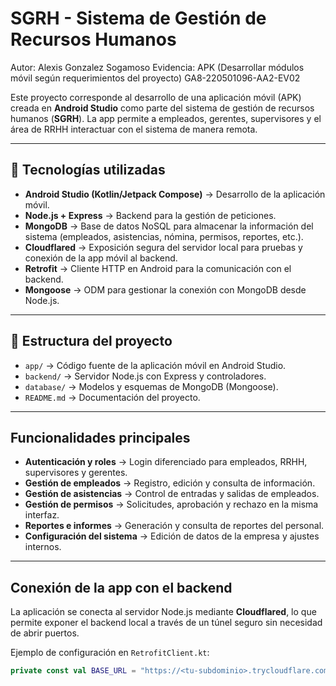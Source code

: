 # SGRH - Sistema de Gestión de Recursos Humanos

Autor: Alexis Gonzalez Sogamoso
Evidencia: APK (Desarrollar módulos móvil según requerimientos del proyecto) GA8-220501096-AA2-EV02

Este proyecto corresponde al desarrollo de una aplicación móvil (APK) creada en 
**Android Studio** como parte del sistema de gestión de recursos humanos (**SGRH**). 
La app permite a empleados, gerentes, supervisores y el área de RRHH interactuar con el sistema de manera remota.

---

## 🚀 Tecnologías utilizadas

- **Android Studio (Kotlin/Jetpack Compose)** → Desarrollo de la aplicación móvil.
- **Node.js + Express** → Backend para la gestión de peticiones.
- **MongoDB** → Base de datos NoSQL para almacenar la información del sistema (empleados, asistencias, nómina, permisos, reportes, etc.).
- **Cloudflared** → Exposición segura del servidor local para pruebas y conexión de la app móvil al backend.
- **Retrofit** → Cliente HTTP en Android para la comunicación con el backend.
- **Mongoose** → ODM para gestionar la conexión con MongoDB desde Node.js.

---

## 📂 Estructura del proyecto

- `app/` → Código fuente de la aplicación móvil en Android Studio.
- `backend/` → Servidor Node.js con Express y controladores.
- `database/` → Modelos y esquemas de MongoDB (Mongoose).
- `README.md` → Documentación del proyecto.

---

## Funcionalidades principales

- **Autenticación y roles** → Login diferenciado para empleados, RRHH, supervisores y gerentes.  
- **Gestión de empleados** → Registro, edición y consulta de información.  
- **Gestión de asistencias** → Control de entradas y salidas de empleados.  
- **Gestión de permisos** → Solicitudes, aprobación y rechazo en la misma interfaz.  
- **Reportes e informes** → Generación y consulta de reportes del personal.  
- **Configuración del sistema** → Edición de datos de la empresa y ajustes internos.  

---

## Conexión de la app con el backend

La aplicación se conecta al servidor Node.js mediante **Cloudflared**, 
lo que permite exponer el backend local a través de un túnel seguro sin necesidad de abrir puertos.

Ejemplo de configuración en `RetrofitClient.kt`:

```kotlin
private const val BASE_URL = "https://<tu-subdominio>.trycloudflare.com/"
